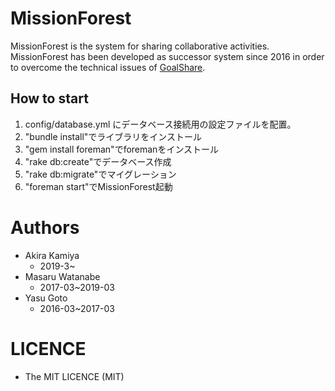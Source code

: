 MissionForest
====
MissionForest is the system for sharing collaborative activities.  
MissionForest has been developed as successor system since 2016 in order to overcome the technical issues of [GoalShare](https://github.com/srmtlab/GoalShare).  

## How to start
1. config/database.yml にデータベース接続用の設定ファイルを配置。  
2. "bundle install"でライブラリをインストール  
3. "gem install foreman"でforemanをインストール  
4. "rake db:create"でデータベース作成  
5. "rake db:migrate"でマイグレーション  
6. "foreman start"でMissionForest起動  

# Authors
- Akira Kamiya
  - 2019-3~
- Masaru Watanabe
  - 2017-03~2019-03
- Yasu Goto
  - 2016-03~2017-03
  
# LICENCE
- The MIT LICENCE (MIT)
